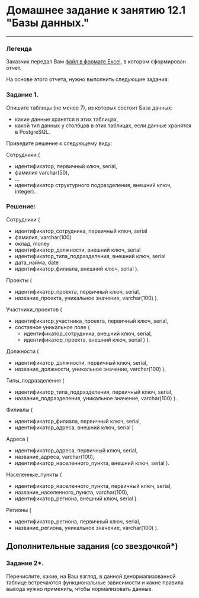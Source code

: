 # Домашнее задание к занятию 12.1 "Базы данных."

---
### Легенда

Заказчик передал Вам [файл в формате Excel](https://github.com/netology-code/sdb-homeworks/blob/main/resources/hw-12-1.xlsx), в котором сформирован отчет. 

На основе этого отчета, нужно выполнить следующие задания: 

### Задание 1.

Опишите таблицы (не менее 7), из которых состоит База данных:

- какие данные хранятся в этих таблицах,
- какой тип данных у столбцов в этих таблицах, если данные хранятся в PostgreSQL.

Приведите решение к следующему виду:

Сотрудники (

- идентификатор, первичный ключ, serial,
- фамилия varchar(50),
- ...
- идентификатор структурного подразделения, внешний ключ, integer).

### Решение: ###

Сотрудники (
- идентификатор_сотрудника, первичный ключ, serial
- фамилия, varchar(100)
- оклад, money 
- идентификатор_должности, внешний ключ, serial
- идентификатор_типа_подразделения, внешний ключ, serial
- дата_найма, date
- идентификатор_филиала, внешний ключ, serial ).

Проекты (
- идентификатор_проекта, первичный ключ, serial,
- название_проекта, уникальное значение, varchar(100) ).

Участники_проектов (
- идентификатор_участника_проекта, первичный ключ, serial,
- составное уникальное поле (
  - идентификатор_сотрудника, внешний ключ, serial,
  - идентификатор_проекта, внешний ключ, serial )
).

Должности (
- идентификатор_должности, первичный ключ, serial,
- название_должности, уникальное значение, varchar(100) ).

Типы_подразделения (
- идентификатор_типа_подразделения, первичный ключ, serial,
- название_подразделения, уникальное значение, varchar(100) ).

Филиалы (
- идентификатор_филиала, первичный ключ, serial,
- идентификатор_адреса, внешний ключ, serial )

Адреса (
- идентификатор_адреса, первичный ключ, serial,
- название_адреса, varchar(100), 
- идентификатор_населенного_пункта, внешний ключ, serial ).

Населенные_пункты (
- идентификатор_населенного_пункта, первичный ключ, serial,
- название_населенного_пункта, varchar(100),
- идентификатор_региона, внешний ключ, serial ).

Регионы (
- идентификатор_региона, первичный ключ, serial,
- название_региона, уникальное значение, varchar(100) ).



## Дополнительные задания (со звездочкой*)

### Задание 2*.

Перечислите, какие, на Ваш взгляд, в данной денормализованной таблице встречаются функциональные зависимости и какие правила вывода нужно применить, чтобы нормализовать данные.

